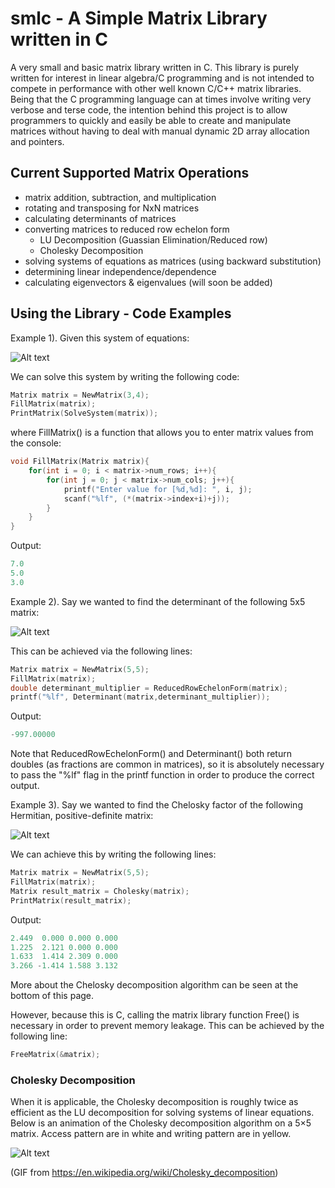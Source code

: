 # smlc - A Simple Matrix Library written in C

A very small and basic matrix library written in C. This library is purely written for interest in linear algebra/C programming and is not intended to compete in performance with other well known C/C++ matrix libraries. Being that the C programming language can at times involve writing very verbose and terse code, the intention behind this project is to allow programmers to quickly and easily be able to create and manipulate matrices without having to deal with manual dynamic 2D array allocation and pointers.


## Current Supported Matrix Operations
  - matrix addition, subtraction, and multiplication
  - rotating and transposing for NxN matrices
  - calculating determinants of matrices
  - converting matrices to reduced row echelon form
      - LU Decomposition (Guassian Elimination/Reduced row)
      - Cholesky Decomposition
  - solving systems of equations as matrices (using backward substitution)
  - determining linear independence/dependence 
  - calculating eigenvectors & eigenvalues (will soon be added)


## Using the Library - Code Examples

Example 1).
Given this system of equations:

![Alt text](https://cloud.githubusercontent.com/assets/10769110/26473871/a532fc6c-4162-11e7-929a-f7f463d9e15e.gif)

We can solve this system by writing the following code:
```c
Matrix matrix = NewMatrix(3,4);
FillMatrix(matrix);
PrintMatrix(SolveSystem(matrix));
```
where FillMatrix() is a function that allows you to enter matrix values from the console:
```c
void FillMatrix(Matrix matrix){
    for(int i = 0; i < matrix->num_rows; i++){
        for(int j = 0; j < matrix->num_cols; j++){
            printf("Enter value for [%d,%d]: ", i, j);
            scanf("%lf", (*(matrix->index+i)+j));
        }
    }
}
```


Output:
```c
7.0 
5.0 
3.0 
```


Example 2). Say we wanted to find the determinant of the following 5x5 matrix:

![Alt text](https://cloud.githubusercontent.com/assets/10769110/26476253/50f56184-4172-11e7-87ac-b73d8bd819e6.png)

This can be achieved via the following lines:
```c
Matrix matrix = NewMatrix(5,5);
FillMatrix(matrix);
double determinant_multiplier = ReducedRowEchelonForm(matrix);
printf("%lf", Determinant(matrix,determinant_multiplier));
```

Output:
```c
-997.00000
```

Note that ReducedRowEchelonForm() and Determinant() both return doubles (as fractions are common in matrices), so it is absolutely necessary to pass the "%lf" flag in the printf function in order to produce the correct output. 



Example 3). Say we wanted to find the Chelosky factor of the following Hermitian, positive-definite matrix:

![Alt text](https://cloud.githubusercontent.com/assets/10769110/26476280/85b21e3a-4172-11e7-95e9-ee6263ac0ebb.png)

We can achieve this by writing the following lines:
```c
Matrix matrix = NewMatrix(5,5);
FillMatrix(matrix);
Matrix result_matrix = Cholesky(matrix);
PrintMatrix(result_matrix);
```

Output:
```c
2.449  0.000 0.000 0.000 
1.225  2.121 0.000 0.000 
1.633  1.414 2.309 0.000 
3.266 -1.414 1.588 3.132 
```

More about the Chelosky decomposition algorithm can be seen at the bottom of this page.

However, because this is C, calling the matrix library function Free() is necessary in order to prevent memory leakage.
This can be achieved by the following line:
```c
FreeMatrix(&matrix);
``` 
  
  
### Cholesky Decomposition 
When it is applicable, the Cholesky decomposition is roughly twice as efficient as the LU decomposition for solving systems of linear equations. Below is an animation of the Cholesky decomposition algorithm on a 5×5 matrix. Access pattern are in white and writing pattern are in yellow.

![Alt text](https://cloud.githubusercontent.com/assets/10769110/26377885/14ace690-3fc7-11e7-9867-2d6c99d9e236.gif)

(GIF from https://en.wikipedia.org/wiki/Cholesky_decomposition)
  

